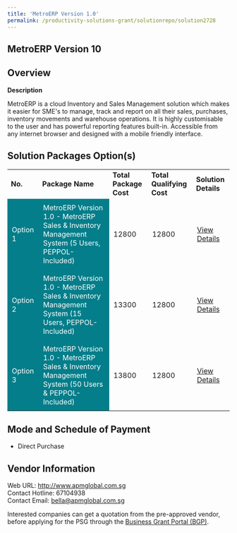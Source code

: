 ```yaml
---
title: 'MetroERP Version 1.0'
permalink: /productivity-solutions-grant/solutionrepo/solution2728
---
```


## MetroERP Version 10

## Overview

**Description**

MetroERP is a cloud Inventory and Sales Management solution which makes it easier for SME's to manage, track and report on all their sales, purchases, inventory movements and warehouse operations. It is highly customisable to the user and has powerful reporting features built-in. Accessible from any internet browser and designed with a mobile friendly interface.

## Solution Packages Option(s)

<table>
<tr>
<td><b>No.</b></td>
<td><b>Package Name</b></td>
<td><b>Total Package Cost</b></td>
<td><b>Total Qualifying Cost</b></td>
<td><b>Solution Details</b></td>
</tr>
<tr>
<td style='padding: 10px; background-color: #037E8A; color: #FFFFFF;'>Option 1</td>
<td style='padding: 10px; background-color: #037E8A; color: #FFFFFF;'>MetroERP Version 1.0 - MetroERP Sales & Inventory Management System (5 Users, PEPPOL-Included)</td>
<td style='padding: 10px;'>12800</td>
<td style='padding: 10px;'>12800</td>
<td style='padding: 10px;'><a href='https://www.gobusiness.gov.sg/images/psg/Desensitised_Metro_Annex_3_CR_wef_5_May_2022_Part_1.pdf' target='_blank'>View Details</a></td>
</tr>
<tr>
<td style='padding: 10px; background-color: #037E8A; color: #FFFFFF;'>Option 2</td>
<td style='padding: 10px; background-color: #037E8A; color: #FFFFFF;'>MetroERP Version 1.0 - MetroERP Sales & Inventory Management System (15 Users, PEPPOL-Included)</td>
<td style='padding: 10px;'>13300</td>
<td style='padding: 10px;'>12800</td>
<td style='padding: 10px;'><a href='https://www.gobusiness.gov.sg/images/psg/Desensitised_Metro_Annex_3_CR_wef_5_May_2022_Part_2.pdf' target='_blank'>View Details</a></td>
</tr>
<tr>
<td style='padding: 10px; background-color: #037E8A; color: #FFFFFF;'>Option 3</td>
<td style='padding: 10px; background-color: #037E8A; color: #FFFFFF;'>MetroERP Version 1.0 - MetroERP Sales & Inventory Management System (50 Users & PEPPOL-Included)</td>
<td style='padding: 10px;'>13800</td>
<td style='padding: 10px;'>12800</td>
<td style='padding: 10px;'><a href='https://www.gobusiness.gov.sg/images/psg/Desensitised_Metro_Annex_3_CR_wef_5_May_2022_Part_3.pdf' target='_blank'>View Details</a></td>
</tr>
</table>

## Mode and Schedule of Payment

 - Direct Purchase

## Vendor Information

 Web URL: http://www.apmglobal.com.sg <br>Contact Hotline: 67104938 <br>Contact Email: bella@apmglobal.com.sg <br>

Interested companies can get a quotation from the pre-approved vendor, before applying for the PSG through the <a href='https://www.businessgrants.gov.sg/' target='_blank' rel='noopener'>Business Grant Portal (BGP)</a>.

<script src="/jquery/resize-tables.js"></script>
